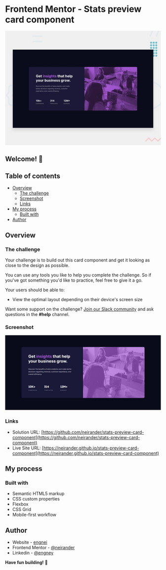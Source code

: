 # Frontend Mentor - Stats preview card component

![Design preview for the Stats preview card component coding challenge](./assets/design/desktop-preview.jpg)

## Welcome! 👋

## Table of contents

- [Overview](#overview)
  - [The challenge](#the-challenge)
  - [Screenshot](#screenshot)
  - [Links](#links)
- [My process](#my-process)
  - [Built with](#built-with)
- [Author](#author)

## Overview

### The challenge

Your challenge is to build out this card component and get it looking as close to the design as possible.

You can use any tools you like to help you complete the challenge. So if you've got something you'd like to practice, feel free to give it a go.

Your users should be able to:

- View the optimal layout depending on their device's screen size

Want some support on the challenge? [Join our Slack community](https://www.frontendmentor.io/slack) and ask questions in the **#help** channel.

### Screenshot

![](./screenshot.jpg)

### Links

- Solution URL: [https://github.com/neirander/stats-preview-card-component](https://github.com/neirander/stats-preview-card-component)
- Live Site URL: [https://neirander.github.io/stats-preview-card-component](https://neirander.github.io/stats-preview-card-component)

## My process

### Built with

- Semantic HTML5 markup
- CSS custom properties
- Flexbox
- CSS Grid
- Mobile-first workflow

## Author

- Website - [engnei](https://www.engnei.com.br)
- Frontend Mentor - [@neirander](https://www.frontendmentor.io/profile/neirander)
- Linkedin - [@engney](https://www.linkedin.com/in/engney/)

**Have fun building!** 🚀
